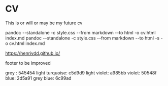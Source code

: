 # CV
This is or will or may be my future cv


pandoc --standalone -c style.css --from markdown --to html -o cv.html index.md
pandoc --standalone -c style.css --from markdown --to html -s -o cv.html index.md


https://henrivdd.github.io/

footer to be improved

grey : 545454
light turquoise: c5d9d9
light violet: a985bb
violet: 50548f
blue: 2d5a91
grey blue: 6c99ad
